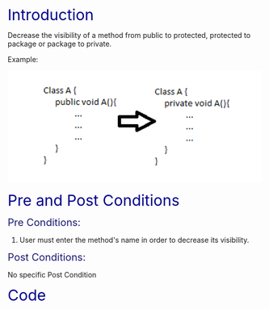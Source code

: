 <span style="color:darkblue;font-size:30px;">Introduction </span>

Decrease the visibility of a method from public to protected, protected to package or package to private.

Example:

![decreasemethod](decreasemethod.png)

<span style="color:darkblue;font-size:30px;">Pre and Post Conditions </span>

<span style="color:MidnightBlue;font-size:20px;">Pre Conditions: </span>

1. User must enter the method's name in order to decrease its visibility.

<span style="color:MidnightBlue;font-size:20px;">Post Conditions: </span>

No specific Post Condition

<span style="color:darkblue;font-size:30px;">Code</span>